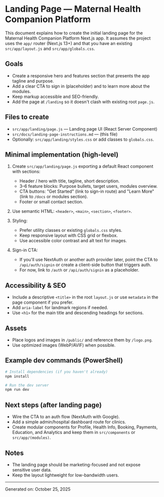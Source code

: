 # Landing Page — Maternal Health Companion Platform

This document explains how to create the initial landing page for the Maternal Health Companion Platform Next.js app. It assumes the project uses the `app/` router (Next.js 13+) and that you have an existing `src/app/layout.js` and `src/app/globals.css`.

## Goals
- Create a responsive hero and features section that presents the app tagline and purpose.
- Add a clear CTA to sign in (placeholder) and to learn more about the modules.
- Keep markup accessible and SEO-friendly.
- Add the page at `/landing` so it doesn't clash with existing root `page.js`.

## Files to create
- `src/app/landing/page.js` — Landing page UI (React Server Component)
- `src/docs/landing-page-instructions.md` — (this file)
- Optionally: `src/app/landing/styles.css` or add classes to `globals.css`.

## Minimal implementation (high-level)
1. Create `src/app/landing/page.js` exporting a default React component with sections:
   - Header / hero with title, tagline, short description.
   - 3–6 feature blocks: Purpose bullets, target users, modules overview.
   - CTA buttons: "Get Started" (link to sign-in route) and "Learn More" (link to `/docs` or modules section).
   - Footer or small contact section.

2. Use semantic HTML: `<header>`, `<main>`, `<section>`, `<footer>`.

3. Styling:
   - Prefer utility classes or existing `globals.css` styles.
   - Keep responsive layout with CSS grid or flexbox.
   - Use accessible color contrast and alt text for images.

4. Sign-in CTA:
   - If you'll use NextAuth or another auth provider later, point the CTA to `/api/auth/signin` or create a client-side button that triggers auth.
   - For now, link to `/auth` or `/api/auth/signin` as a placeholder.

## Accessibility & SEO
- Include a descriptive `<title>` in the root `layout.js` or use `metadata` in the page component if you prefer.
- Add `aria-label` for landmark regions if needed.
- Use `<h1>` for the main title and descending headings for sections.

## Assets
- Place logos and images in `/public/` and reference them by `/logo.png`.
- Use optimized images (WebP/AVIF) when possible.

## Example dev commands (PowerShell)
```powershell
# Install dependencies (if you haven't already)
npm install

# Run the dev server
npm run dev
```

## Next steps (after landing page)
- Wire the CTA to an auth flow (NextAuth with Google).
- Add a simple admin/hospital dashboard route for clinics.
- Create modular components for Profile, Health Info, Booking, Payments, Education, and Analytics and keep them in `src/components` or `src/app/(modules)`.

## Notes
- The landing page should be marketing-focused and not expose sensitive user data.
- Keep the layout lightweight for low-bandwidth users.

---
Generated on: October 25, 2025
